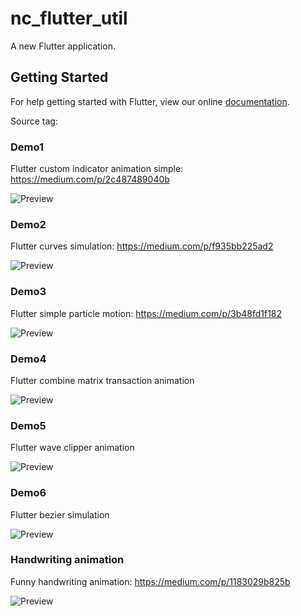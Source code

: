 # nc_flutter_util

A new Flutter application.

## Getting Started

For help getting started with Flutter, view our online
[documentation](https://flutter.io/).

Source tag: 

### Demo1
Flutter custom indicator animation simple: https://medium.com/p/2c487489040b

![Preview](demo/demo1/demo1.gif)

### Demo2
Flutter curves simulation: https://medium.com/p/f935bb225ad2

![Preview](demo/curves/curve_simulation.gif)

### Demo3
Flutter simple particle motion: https://medium.com/p/3b48fd1f182

![Preview](demo/demo3/particle_motion.gif)

### Demo4
Flutter combine matrix transaction animation

![Preview](demo/demo4/demo4.gif)

### Demo5
Flutter wave clipper animation

![Preview](demo/demo5/img_double_wave_clipper.gif)

### Demo6
Flutter bezier simulation

![Preview](demo/demo6/demo6.gif)

### Handwriting animation
Funny handwriting animation: https://medium.com/p/1183029b825b 

![Preview](demo/beesight/full.gif)